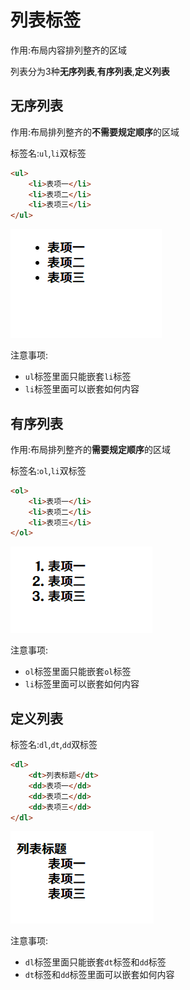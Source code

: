 # 列表标签

作用:布局内容排列整齐的区域

列表分为3种**无序列表**,**有序列表**,**定义列表**

## 无序列表

作用:布局排列整齐的**不需要规定顺序**的区域

标签名:`ul`,`li`双标签

```html
<ul>
    <li>表项一</li>
    <li>表项二</li>
    <li>表项三</li>
</ul>
```

![15-1](assets/15-1.png)

注意事项:

* `ul`标签里面只能嵌套`li`标签
* `li`标签里面可以嵌套如何内容

## 有序列表

作用:布局排列整齐的**需要规定顺序**的区域

标签名:`ol`,`li`双标签

```html
<ol>
    <li>表项一</li>
    <li>表项二</li>
    <li>表项三</li>
</ol>
```

![15-2](assets/15-2.png)

注意事项:

* `ol`标签里面只能嵌套`ol`标签
* `li`标签里面可以嵌套如何内容

## 定义列表

标签名:`dl`,`dt`,`dd`双标签

```html
<dl>
    <dt>列表标题</dt>
    <dd>表项一</dd>
    <dd>表项二</dd>
    <dd>表项三</dd>
</dl>
```

![15-3](assets/15-3.png)

注意事项:

* `dl`标签里面只能嵌套`dt`标签和`dd`标签
* `dt`标签和`dd`标签里面可以嵌套如何内容
